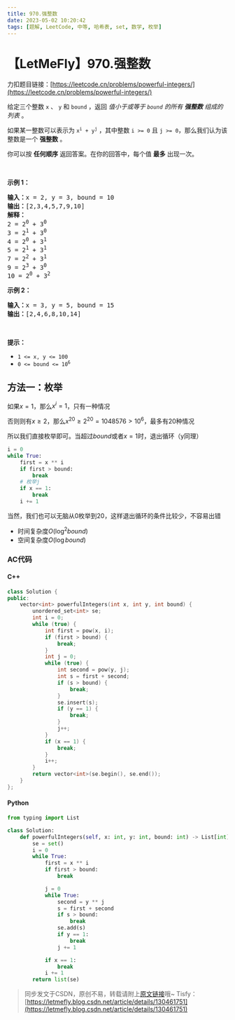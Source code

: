 ```yaml
---
title: 970.强整数
date: 2023-05-02 10:20:42
tags: [题解, LeetCode, 中等, 哈希表, set, 数学, 枚举]
---
```


# 【LetMeFly】970.强整数

力扣题目链接：[https://leetcode.cn/problems/powerful-integers/](https://leetcode.cn/problems/powerful-integers/)

<p>给定三个整数 <code>x</code>&nbsp;、&nbsp;<code>y</code>&nbsp;和<em>&nbsp;</em><code>bound</code><em>&nbsp;</em>，返回 <em>值小于或等于&nbsp;<code>bound</code>&nbsp;的所有&nbsp;<strong>强整数</strong>&nbsp;组成的列表</em>&nbsp;。</p>

<p>如果某一整数可以表示为&nbsp;<code>x<sup>i</sup>&nbsp;+ y<sup>j</sup></code>&nbsp;，其中整数&nbsp;<code>i &gt;= 0</code> 且&nbsp;<code>j &gt;= 0</code>，那么我们认为该整数是一个&nbsp;<strong>强整数</strong>&nbsp;。</p>

<p>你可以按 <strong>任何顺序</strong> 返回答案。在你的回答中，每个值 <strong>最多</strong> 出现一次。</p>

<p>&nbsp;</p>

<p><strong>示例 1：</strong></p>

<pre>
<strong>输入：</strong>x = 2, y = 3, bound = 10
<strong>输出：</strong>[2,3,4,5,7,9,10]
<strong>解释： </strong>
2 = 2<sup>0</sup> + 3<sup>0</sup>
3 = 2<sup>1</sup> + 3<sup>0</sup>
4 = 2<sup>0</sup> + 3<sup>1</sup>
5 = 2<sup>1</sup> + 3<sup>1</sup>
7 = 2<sup>2</sup> + 3<sup>1</sup>
9 = 2<sup>3</sup> + 3<sup>0</sup>
10 = 2<sup>0</sup> + 3<sup>2</sup></pre>

<p><strong>示例&nbsp;2：</strong></p>

<pre>
<strong>输入：</strong>x = 3, y = 5, bound = 15
<strong>输出：</strong>[2,4,6,8,10,14]
</pre>

<p>&nbsp;</p>

<p><strong>提示：</strong></p>

<ul>
	<li><code>1 &lt;= x, y &lt;= 100</code></li>
	<li><code>0 &lt;= bound &lt;= 10<sup>6</sup></code></li>
</ul>


    
## 方法一：枚举

如果$x = 1$，那么$x^i=1$，只有一种情况

否则则有$x\geq2$，那么$x^{20}\geq2^{20}=1048576\gt10^6$，最多有20种情况

所以我们直接枚举即可。当超过$bound$或者$x=1$时，退出循环（y同理）

```python
i = 0
while True:
    first = x ** i
    if first > bound:
        break
    # 枚举j
    if x == 1:
        break
    i += 1
```

当然，我们也可以无脑从0枚举到20，这样退出循环的条件比较少，不容易出错

+ 时间复杂度$O(\log^2bound)$
+ 空间复杂度$O(\log bound)$

### AC代码

#### C++

```cpp
class Solution {
public:
    vector<int> powerfulIntegers(int x, int y, int bound) {
        unordered_set<int> se;
        int i = 0;
        while (true) {
            int first = pow(x, i);
            if (first > bound) {
                break;
            }
            int j = 0;
            while (true) {
                int second = pow(y, j);
                int s = first + second;
                if (s > bound) {
                    break;
                }
                se.insert(s);
                if (y == 1) {
                    break;
                }
                j++;
            }
            if (x == 1) {
                break;
            }
            i++;
        }
        return vector<int>(se.begin(), se.end());
    }
};
```

#### Python

```python
from typing import List

class Solution:
    def powerfulIntegers(self, x: int, y: int, bound: int) -> List[int]:
        se = set()
        i = 0
        while True:
            first = x ** i
            if first > bound:
                break

            j = 0
            while True:
                second = y ** j
                s = first + second
                if s > bound:
                    break
                se.add(s)
                if y == 1:
                    break
                j += 1

            if x == 1:
                break
            i += 1
        return list(se)
```

> 同步发文于CSDN，原创不易，转载请附上[原文链接](https://blog.letmefly.xyz/2023/05/02/LeetCode%200970.%E5%BC%BA%E6%95%B4%E6%95%B0/)哦~
> Tisfy：[https://letmefly.blog.csdn.net/article/details/130461751](https://letmefly.blog.csdn.net/article/details/130461751)
